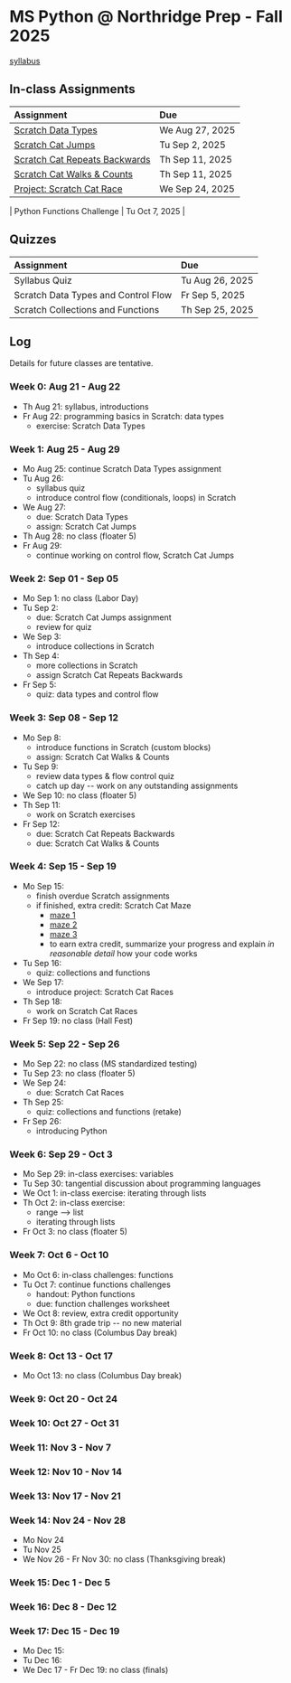 # MS Python @ Northridge Prep - Fall 2025

[syllabus]()

## In-class Assignments

| Assignment                                                                                                                              | Due             |
| :-------------------------------------------------------------------------------------------------------------------------------------- | :-------------- |
| [Scratch Data Types](https://github.com/northridge-dev/nrp-ms-python/blob/main/assignments/Scratch_Data_Types.pdf)                      | We Aug 27, 2025 |
| [Scratch Cat Jumps](https://github.com/northridge-dev/nrp-ms-python/blob/main/assignments/Scratch_Cat_Jumps.pdf)                        | Tu Sep 2, 2025  |
| [Scratch Cat Repeats Backwards](https://github.com/northridge-dev/nrp-ms-python/blob/main/assignments/Scratch_Cat_Repeat_Backwards.pdf) | Th Sep 11, 2025 |
| [Scratch Cat Walks & Counts](https://github.com/northridge-dev/nrp-ms-python/blob/main/assignments/Scratch_Cat_Walks_Counts.pdf)        | Th Sep 11, 2025 |
| [Project: Scratch Cat Race](https://github.com/northridge-dev/nrp-ms-python/blob/main/assignments/Scratch_Cat_Race.pdf)                 | We Sep 24, 2025 |

| Python Functions Challenge | Tu Oct 7, 2025 |

## Quizzes

| Assignment                          | Due             |
| :---------------------------------- | :-------------- |
| Syllabus Quiz                       | Tu Aug 26, 2025 |
| Scratch Data Types and Control Flow | Fr Sep 5, 2025  |
| Scratch Collections and Functions   | Th Sep 25, 2025 |

## Log

Details for future classes are tentative.

### Week 0: Aug 21 - Aug 22

- Th Aug 21: syllabus, introductions
- Fr Aug 22: programming basics in Scratch: data types
  - exercise: Scratch Data Types

### Week 1: Aug 25 - Aug 29

- Mo Aug 25: continue Scratch Data Types assignment
- Tu Aug 26:
  - syllabus quiz
  - introduce control flow (conditionals, loops) in Scratch
- We Aug 27:
  - due: Scratch Data Types
  - assign: Scratch Cat Jumps
- Th Aug 28: no class (floater 5)
- Fr Aug 29:
  - continue working on control flow, Scratch Cat Jumps

### Week 2: Sep 01 - Sep 05

- Mo Sep 1: no class (Labor Day)
- Tu Sep 2:
  - due: Scratch Cat Jumps assignment
  - review for quiz
- We Sep 3:
  - introduce collections in Scratch
- Th Sep 4:
  - more collections in Scratch
  - assign Scratch Cat Repeats Backwards
- Fr Sep 5:
  - quiz: data types and control flow

### Week 3: Sep 08 - Sep 12

- Mo Sep 8:
  - introduce functions in Scratch (custom blocks)
  - assign: Scratch Cat Walks & Counts
- Tu Sep 9:
  - review data types & flow control quiz
  - catch up day -- work on any outstanding assignments
- We Sep 10: no class (floater 5)
- Th Sep 11:
  - work on Scratch exercises
- Fr Sep 12:
  - due: Scratch Cat Repeats Backwards
  - due: Scratch Cat Walks & Counts

### Week 4: Sep 15 - Sep 19

- Mo Sep 15:
  - finish overdue Scratch assignments
  - if finished, extra credit: Scratch Cat Maze
    - [maze 1](https://inventwithscratch.com/mazes/maze1.png)
    - [maze 2](https://inventwithscratch.com/mazes/maze2.png)
    - [maze 3](https://inventwithscratch.com/mazes/maze3.png)
    - to earn extra credit, summarize your progress and explain _in reasonable detail_ how your code works
- Tu Sep 16:
  - quiz: collections and functions
- We Sep 17:
  - introduce project: Scratch Cat Races
- Th Sep 18:
  - work on Scratch Cat Races
- Fr Sep 19: no class (Hall Fest)

### Week 5: Sep 22 - Sep 26

- Mo Sep 22: no class (MS standardized testing)
- Tu Sep 23: no class (floater 5)
- We Sep 24:
  - due: Scratch Cat Races
- Th Sep 25:
  - quiz: collections and functions (retake)
- Fr Sep 26:
  - introducing Python

### Week 6: Sep 29 - Oct 3

- Mo Sep 29: in-class exercises: variables
- Tu Sep 30: tangential discussion about programming languages
- We Oct 1: in-class exercise: iterating through lists
- Th Oct 2: in-class exercise:
  - range --> list
  - iterating through lists
- Fr Oct 3: no class (floater 5)

### Week 7: Oct 6 - Oct 10

- Mo Oct 6: in-class challenges: functions
- Tu Oct 7: continue functions challenges
  - handout: Python functions
  - due: function challenges worksheet
- We Oct 8: review, extra credit opportunity
- Th Oct 9: 8th grade trip -- no new material
- Fr Oct 10: no class (Columbus Day break)

### Week 8: Oct 13 - Oct 17

- Mo Oct 13: no class (Columbus Day break)

### Week 9: Oct 20 - Oct 24

### Week 10: Oct 27 - Oct 31

### Week 11: Nov 3 - Nov 7

### Week 12: Nov 10 - Nov 14

### Week 13: Nov 17 - Nov 21

### Week 14: Nov 24 - Nov 28

- Mo Nov 24
- Tu Nov 25
- We Nov 26 - Fr Nov 30: no class (Thanksgiving break)

### Week 15: Dec 1 - Dec 5

### Week 16: Dec 8 - Dec 12

### Week 17: Dec 15 - Dec 19

- Mo Dec 15:
- Tu Dec 16:
- We Dec 17 - Fr Dec 19: no class (finals)
